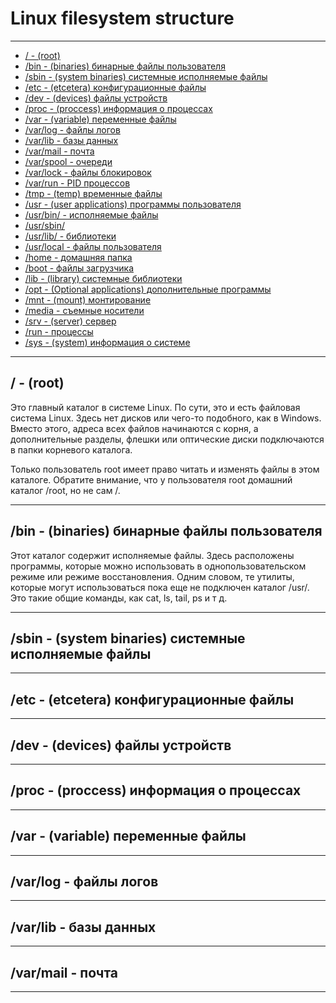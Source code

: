 
# Linux filesystem structure

------------------------------

- [/ - (root)](#root-dir)
- [/bin - (binaries) бинарные файлы пользователя](#bin)
- [/sbin - (system binaries) системные исполняемые файлы](#sbin)
- [/etc - (etcetera) конфигурационные файлы](#etc)
- [/dev - (devices) файлы устройств](#dev)
- [/proc - (proccess) информация о процессах](#proc)
- [/var - (variable) переменные файлы](#var)
- [/var/log - файлы логов](#var-log)
- [/var/lib - базы данных](#var-lib)
- [/var/mail - почта](#var-mail)
- [/var/spool - очереди](#var-spool)
- [/var/lock - файлы блокировок](#var-lock)
- [/var/run - PID процессов](#var-run)
- [/tmp - (temp) временные файлы](#tmp)
- [/usr - (user applications) программы пользователя](#usr)
- [/usr/bin/ - исполняемые файлы](#usr-bin)
- [/usr/sbin/](#usr-sbin)
- [/usr/lib/ - библиотеки](#usr-lib)
- [/usr/local - файлы пользователя](#usr-local)
- [/home - домашняя папка](#home)
- [/boot - файлы загрузчика](#boot)
- [/lib - (library) системные библиотеки](#lib)
- [/opt - (Optional applications) дополнительные программы](#opt)
- [/mnt - (mount) монтирование](#mnt)
- [/media - съемные носители](#media)
- [/srv - (server) сервер](#srv)
- [/run - процессы](#run)
- [/sys - (system) информация о системе](#sys)
    

------------------------------

## <a id="root-dir">/ - (root)</a>

Это главный каталог в системе Linux. По сути, это и есть файловая система Linux. Здесь нет дисков или чего-то подобного, как в Windows. Вместо этого, адреса всех файлов начинаются с корня, а дополнительные разделы, флешки или оптические диски подключаются в папки корневого каталога.

Только пользователь root имеет право читать и изменять файлы в этом каталоге. Обратите внимание, что у пользователя root домашний каталог /root, но не сам /.

------------------------------


## <a id="bin">/bin - (binaries) бинарные файлы пользователя</a>

Этот каталог содержит исполняемые файлы. Здесь расположены программы, которые можно использовать в однопользовательском режиме или режиме восстановления. Одним словом, те утилиты, которые могут использоваться пока еще не подключен каталог /usr/. Это такие общие команды, как cat, ls, tail, ps и т д.

------------------------------


## <a id="sbin">/sbin - (system binaries) системные исполняемые файлы</a>


------------------------------


## <a id="etc">/etc - (etcetera) конфигурационные файлы</a>


------------------------------


## <a id="dev">/dev - (devices) файлы устройств</a>


------------------------------


## <a id="proc">/proc - (proccess) информация о процессах</a>


------------------------------


## <a id="var">/var - (variable) переменные файлы</a>


------------------------------


## <a id="var-log">/var/log - файлы логов</a>


------------------------------


## <a id="var-lib">/var/lib - базы данных</a>


------------------------------


## <a id="var-mail">/var/mail - почта</a>


------------------------------
